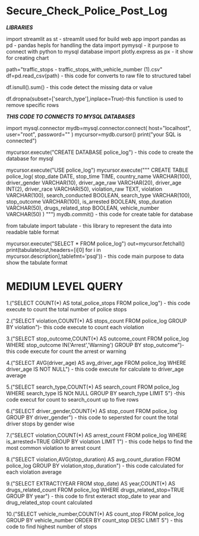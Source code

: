 # Secure_Check_Police_Post_Log #

***LIBRARIES***

import streamlit as st - streamlit used for build web app
import pandas as pd - pandas hepls for handling the data
import pymysql  - it purpose to connect with python to mysql database
import plotly.express as px - it show for creating chart

path="traffic_stops - traffic_stops_with_vehicle_number (1).csv"
df=pd.read_csv(path) - this code for converts to raw file to structured tabel

df.isnull().sum() - this code detect the missing data or value

df.dropna(subset=['search_type'],inplace=True)-this functiion is used to remove specific rows

***THIS CODE TO CONNECTS TO MYSQL DATABASES***

import mysql.connector
mydb=mysql.connector.connect(
    host="localhost",
    user="root",
    password=""
)
mycursor=mydb.cursor()
print("your SQL is connected")


mycursor.execute("CREATE DATABASE police_log") - this code to create the database for mysql


mycursor.execute("USE police_log")
mycursor.execute("""
CREATE TABLE police_log(
    stop_date DATE,
    stop_time TIME,
    country_name VARCHAR(100),
    driver_gender VARCHAR(10),
    driver_age_raw VARCHAR(20),
    driver_age INT(2),
    driver_race VARCHAR(50),
    violation_raw TEXT,
    violation VARCHAR(100),
    search_conducted BOOLEAN,
    search_type VARCHAR(100),
    stop_outcome VARCHAR(100),
    is_arrested BOOLEAN,
    stop_duration VARCHAR(50),
    drugs_related_stop BOOLEAN,
    vehicle_number VARCHAR(50)
)
""")
mydb.commit() - this code for create table for database

from tabulate import tabulate - this library to represent the data into readable table format

mycursor.execute("SELECT * FROM police_log")
out=mycursor.fetchall()
print(tabulate(out,headers=[i[0] for i in mycursor.description],tablefmt='psql')) - this code main purpose to data show the tabulate format

# MEDIUM LEVEL QUERY #

1.("SELECT COUNT(*) AS total_police_stops FROM police_log") - this code execute to count the total number of police stops

2.("SELECT violation,COUNT(*) AS stops_count FROM police_log GROUP BY violation")- this code execute to count each violation 

3.("SELECT stop_outcome,COUNT(*) AS outcome_count FROM police_log WHERE stop_outcome IN('Arrest','Warning') GROUP BY stop_outcome")- this code execute for count the arrest or warning 

4.("SELECT AVG(driver_age) AS avg_driver_age FROM police_log WHERE driver_age IS NOT NULL") - this code execute for calculate to driver_age  average

5.("SELECT search_type,COUNT(*) AS search_count FROM police_log WHERE search_type IS NOt NULL GROUP BY search_type LIMIT 5") -this code execut for count to search_count up to five rows

6.("SELECT driver_gender,COUNT(*) AS stop_count FROM police_log GROUP BY driver_gender") - this code to sepersted for count the total driver stops by  gender wise

7.("SELECT violation,COUNT(*) AS arrest_count FROM police_log WHERE is_arrested=TRUE GROUP BY violation LIMIT 1") - this code helps to find the most common violation to arrest count

8.("SELECT violation,AVG(stop_duration) AS avg_count_duration FROM police_log GROUP BY violation,stop_duration") - this code calculated for each violation average

9.("SELECT EXTRACT(YEAR FROM stop_date) AS year,COUNT(*) AS drugs_related_count FROM police_log WHERE drugs_related_stop=TRUE GROUP BY year") - this code to first exteract stop_date to year and drug_related_stop count calculated

10.("SELECT vehicle_number,COUNT(*) AS count_stop FROM police_log GROUP BY vehicle_number ORDER BY count_stop DESC LIMIT 5") - this code to find highest number of stops





















